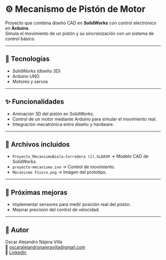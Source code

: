 # ⚙️ Mecanismo de Pistón de Motor

Proyecto que combina diseño CAD en **SolidWorks** con control electrónico en **Arduino**.  
Simula el movimiento de un pistón y su sincronización con un sistema de control básico.

---

## 🔧 Tecnologías
- SolidWorks (diseño 3D)  
- Arduino UNO  
- Motores y servos  

---

## ✨ Funcionalidades
- Animación 3D del pistón en SolidWorks.  
- Control de un motor mediante Arduino para simular el movimiento real.  
- Integración mecatrónica entre diseño y hardware.  

---

## 📂 Archivos incluidos
- `Proyecto_MecanismoBiela-Corredera (1).SLDASM` → Modelo CAD de SolidWorks.  
- `proyecto-mecanismo.ino` → Control de movimiento.  
- `Mecanismo Físico.png` → Imágen del prototipo.  

---

## 🚀 Próximas mejoras
- Implementar sensores para medir posición real del pistón.  
- Mejorar precisión del control de velocidad.  

---

## 👤 Autor
Oscar Alejandro Nájera Villa  
📧 oscaralejandronajeravilla@gmail.com  
🔗 [LinkedIn](https://www.linkedin.com/in/oscar-alejandro-najera-villa-79756b34a)
